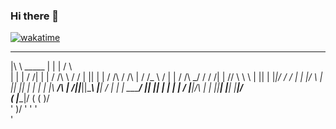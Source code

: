 ### Hi there 👋

[![wakatime](https://wakatime.com/badge/user/48ef114e-a11a-4982-9d6d-440b3cb337c1.svg)](https://wakatime.com/@48ef114e-a11a-4982-9d6d-440b3cb337c1)


                                               
  _____            ____      ______  _______   
 |\    \   _____  |    |    |      \/       \  
 | |    | /    /| |    |   /          /\     \ 
 \/     / |    || |    |  /     /\   / /\     |
 /     /_  \   \/ |    | /     /\ \_/ / /    /|
|     // \  \   \ |    ||     |  \|_|/ /    / |
|    |/   \ |    ||    ||     |       |    |  |
|\ ___/\   \|   /||____||\____\       |____|  /
| |   | \______/ ||    || |    |      |    | / 
 \|___|/\ |    | ||____| \|____|      |____|/  
    \(   \|____|/   \(      \(          )/     
     '      )/       '       '          '      
            '                                  

<!--
**WimStienstra/WimStienstra** is a ✨ _special_ ✨ repository because its `README.md` (this file) appears on your GitHub profile.

Here are some ideas to get you started:

- 🔭 I’m currently working on ...
- 🌱 I’m currently learning ...
- 👯 I’m looking to collaborate on ...
- 🤔 I’m looking for help with ...
- 💬 Ask me about ...
- 📫 How to reach me: ...
- 😄 Pronouns: ...
- ⚡ Fun fact: ...
-->
